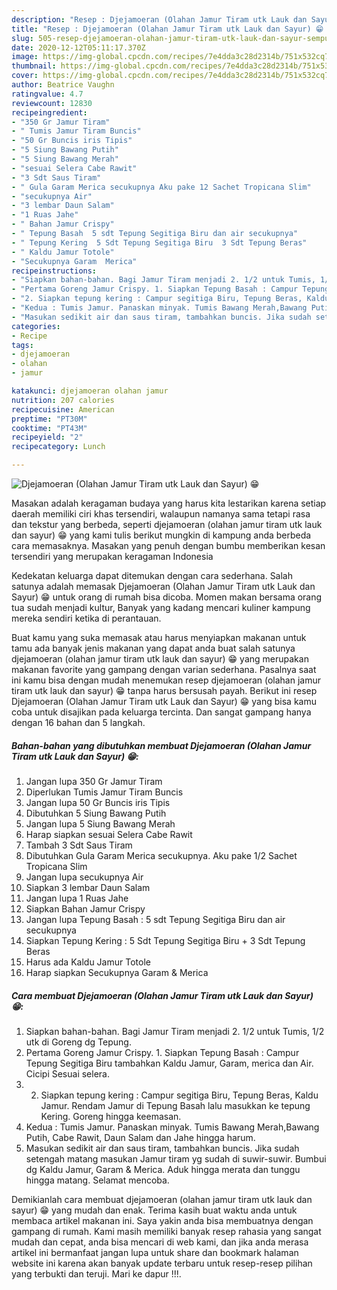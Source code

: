 ```yaml
---
description: "Resep : Djejamoeran (Olahan Jamur Tiram utk Lauk dan Sayur) 😁 Sempurna"
title: "Resep : Djejamoeran (Olahan Jamur Tiram utk Lauk dan Sayur) 😁 Sempurna"
slug: 505-resep-djejamoeran-olahan-jamur-tiram-utk-lauk-dan-sayur-sempurna
date: 2020-12-12T05:11:17.370Z
image: https://img-global.cpcdn.com/recipes/7e4dda3c28d2314b/751x532cq70/djejamoeran-olahan-jamur-tiram-utk-lauk-dan-sayur-😁-foto-resep-utama.jpg
thumbnail: https://img-global.cpcdn.com/recipes/7e4dda3c28d2314b/751x532cq70/djejamoeran-olahan-jamur-tiram-utk-lauk-dan-sayur-😁-foto-resep-utama.jpg
cover: https://img-global.cpcdn.com/recipes/7e4dda3c28d2314b/751x532cq70/djejamoeran-olahan-jamur-tiram-utk-lauk-dan-sayur-😁-foto-resep-utama.jpg
author: Beatrice Vaughn
ratingvalue: 4.7
reviewcount: 12830
recipeingredient:
- "350 Gr Jamur Tiram"
- " Tumis Jamur Tiram Buncis"
- "50 Gr Buncis iris Tipis"
- "5 Siung Bawang Putih"
- "5 Siung Bawang Merah"
- "sesuai Selera Cabe Rawit"
- "3 Sdt Saus Tiram"
- " Gula Garam Merica secukupnya Aku pake 12 Sachet Tropicana Slim"
- "secukupnya Air"
- "3 lembar Daun Salam"
- "1 Ruas Jahe"
- " Bahan Jamur Crispy"
- " Tepung Basah  5 sdt Tepung Segitiga Biru dan air secukupnya"
- " Tepung Kering  5 Sdt Tepung Segitiga Biru  3 Sdt Tepung Beras"
- " Kaldu Jamur Totole"
- "Secukupnya Garam  Merica"
recipeinstructions:
- "Siapkan bahan-bahan. Bagi Jamur Tiram menjadi 2. 1/2 untuk Tumis, 1/2 utk di Goreng dg Tepung."
- "Pertama Goreng Jamur Crispy. 1. Siapkan Tepung Basah : Campur Tepung Segitiga Biru tambahkan Kaldu Jamur, Garam, merica dan Air. Cicipi Sesuai selera."
- "2. Siapkan tepung kering : Campur segitiga Biru, Tepung Beras, Kaldu Jamur. Rendam Jamur di Tepung Basah lalu masukkan ke tepung Kering. Goreng hingga keemasan."
- "Kedua : Tumis Jamur. Panaskan minyak. Tumis Bawang Merah,Bawang Putih, Cabe Rawit, Daun Salam dan Jahe hingga harum."
- "Masukan sedikit air dan saus tiram, tambahkan buncis. Jika sudah setengah matang masukan Jamur tiram yg sudah di suwir-suwir. Bumbui dg Kaldu Jamur, Garam &amp; Merica. Aduk hingga merata dan tunggu hingga matang. Selamat mencoba."
categories:
- Recipe
tags:
- djejamoeran
- olahan
- jamur

katakunci: djejamoeran olahan jamur 
nutrition: 207 calories
recipecuisine: American
preptime: "PT30M"
cooktime: "PT43M"
recipeyield: "2"
recipecategory: Lunch

---
```



![Djejamoeran (Olahan Jamur Tiram utk Lauk dan Sayur) 😁](https://img-global.cpcdn.com/recipes/7e4dda3c28d2314b/751x532cq70/djejamoeran-olahan-jamur-tiram-utk-lauk-dan-sayur-😁-foto-resep-utama.jpg)

Masakan adalah keragaman budaya yang harus kita lestarikan karena setiap daerah memiliki ciri khas tersendiri, walaupun namanya sama tetapi rasa dan tekstur yang berbeda, seperti djejamoeran (olahan jamur tiram utk lauk dan sayur) 😁 yang kami tulis berikut mungkin di kampung anda berbeda cara memasaknya. Masakan yang penuh dengan bumbu memberikan kesan tersendiri yang merupakan keragaman Indonesia

Kedekatan keluarga dapat ditemukan dengan cara sederhana. Salah satunya adalah memasak Djejamoeran (Olahan Jamur Tiram utk Lauk dan Sayur) 😁 untuk orang di rumah bisa dicoba. Momen makan bersama orang tua sudah menjadi kultur, Banyak yang kadang mencari kuliner kampung mereka sendiri ketika di perantauan.



Buat kamu yang suka memasak atau harus menyiapkan makanan untuk tamu ada banyak jenis makanan yang dapat anda buat salah satunya djejamoeran (olahan jamur tiram utk lauk dan sayur) 😁 yang merupakan makanan favorite yang gampang dengan varian sederhana. Pasalnya saat ini kamu bisa dengan mudah menemukan resep djejamoeran (olahan jamur tiram utk lauk dan sayur) 😁 tanpa harus bersusah payah.
Berikut ini resep Djejamoeran (Olahan Jamur Tiram utk Lauk dan Sayur) 😁 yang bisa kamu coba untuk disajikan pada keluarga tercinta. Dan sangat gampang hanya dengan 16 bahan dan 5 langkah.


<!--inarticleads1-->

##### Bahan-bahan yang dibutuhkan membuat Djejamoeran (Olahan Jamur Tiram utk Lauk dan Sayur) 😁:

1. Jangan lupa 350 Gr Jamur Tiram
1. Diperlukan  Tumis Jamur Tiram Buncis
1. Jangan lupa 50 Gr Buncis iris Tipis
1. Dibutuhkan 5 Siung Bawang Putih
1. Jangan lupa 5 Siung Bawang Merah
1. Harap siapkan sesuai Selera Cabe Rawit
1. Tambah 3 Sdt Saus Tiram
1. Dibutuhkan  Gula Garam Merica secukupnya. Aku pake 1/2 Sachet Tropicana Slim
1. Jangan lupa secukupnya Air
1. Siapkan 3 lembar Daun Salam
1. Jangan lupa 1 Ruas Jahe
1. Siapkan  Bahan Jamur Crispy
1. Jangan lupa  Tepung Basah : 5 sdt Tepung Segitiga Biru dan air secukupnya
1. Siapkan  Tepung Kering : 5 Sdt Tepung Segitiga Biru + 3 Sdt Tepung Beras
1. Harus ada  Kaldu Jamur Totole
1. Harap siapkan Secukupnya Garam &amp; Merica




<!--inarticleads2-->

##### Cara membuat  Djejamoeran (Olahan Jamur Tiram utk Lauk dan Sayur) 😁:

1. Siapkan bahan-bahan. Bagi Jamur Tiram menjadi 2. 1/2 untuk Tumis, 1/2 utk di Goreng dg Tepung.
1. Pertama Goreng Jamur Crispy. 1. Siapkan Tepung Basah : Campur Tepung Segitiga Biru tambahkan Kaldu Jamur, Garam, merica dan Air. Cicipi Sesuai selera.
1. 2. Siapkan tepung kering : Campur segitiga Biru, Tepung Beras, Kaldu Jamur. Rendam Jamur di Tepung Basah lalu masukkan ke tepung Kering. Goreng hingga keemasan.
1. Kedua : Tumis Jamur. Panaskan minyak. Tumis Bawang Merah,Bawang Putih, Cabe Rawit, Daun Salam dan Jahe hingga harum.
1. Masukan sedikit air dan saus tiram, tambahkan buncis. Jika sudah setengah matang masukan Jamur tiram yg sudah di suwir-suwir. Bumbui dg Kaldu Jamur, Garam &amp; Merica. Aduk hingga merata dan tunggu hingga matang. Selamat mencoba.




Demikianlah cara membuat djejamoeran (olahan jamur tiram utk lauk dan sayur) 😁 yang mudah dan enak. Terima kasih buat waktu anda untuk membaca artikel makanan ini. Saya yakin anda bisa membuatnya dengan gampang di rumah. Kami masih memiliki banyak resep rahasia yang sangat mudah dan cepat, anda bisa mencari di web kami, dan jika anda merasa artikel ini bermanfaat jangan lupa untuk share dan bookmark halaman website ini karena akan banyak update terbaru untuk resep-resep pilihan yang terbukti dan teruji. Mari ke dapur !!!. 
